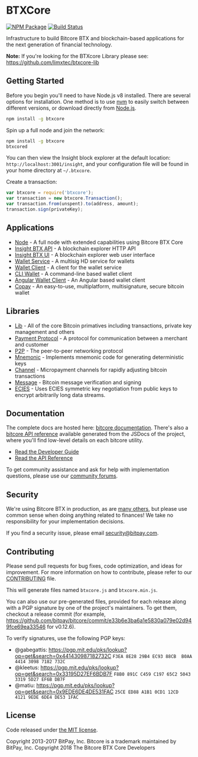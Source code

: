 BTXCore
=======

[![NPM Package](https://img.shields.io/npm/v/btxcore.svg?style=flat-square)](https://www.npmjs.org/package/btxcore)
[![Build Status](https://img.shields.io/travis/limxtec/btxcre.svg?branch=master&style=flat-square)](https://travis-ci.org/limxtec/btxcore)

Infrastructure to build Bitcore BTX and blockchain-based applications for the next generation of financial technology.

**Note:** If you're looking for the BTXcore Library please see: https://github.com/limxtec/btxcore-lib

## Getting Started

Before you begin you'll need to have Node.js v8 installed. There are several options for installation. One method is to use [nvm](https://github.com/creationix/nvm) to easily switch between different versions, or download directly from [Node.js](https://nodejs.org/).

```bash
npm install -g btxcore
```

Spin up a full node and join the network:

```bash
npm install -g btxcore
btxcored
```

You can then view the Insight block explorer at the default location: `http://localhost:3001/insight`, and your configuration file will be found in your home directory at `~/.btxcore`.

Create a transaction:
```js
var btxcore = require('btxcore');
var transaction = new btxcore.Transaction();
var transaction.from(unspent).to(address, amount);
transaction.sign(privateKey);
```

## Applications

- [Node](https://github.com/LIMXTEC/btxcore) - A full node with extended capabilities using Bitcore BTX Core
- [Insight BTX API](https://github.com/LIMXTEC/insight-btx-api) - A blockchain explorer HTTP API
- [Insight BTX UI](https://github.com/LIMXTEC/insight-btx-ui) - A blockchain explorer web user interface
- [Wallet Service](https://github.com/LIMXTEC/btxcore-wallet-service) - A multisig HD service for wallets
- [Wallet Client](https://github.com/bitpay/bitcore-wallet-client) - A client for the wallet service
- [CLI Wallet](https://github.com/bitpay/bitcore-wallet) - A command-line based wallet client
- [Angular Wallet Client](https://github.com/bitpay/angular-bitcore-wallet-client) - An Angular based wallet client
- [Copay](https://github.com/bitpay/copay) - An easy-to-use, multiplatform, multisignature, secure bitcoin wallet

## Libraries

- [Lib](https://github.com/LIMXTEC/btxcore-lib) - All of the core Bitcoin primatives including transactions, private key management and others
- [Payment Protocol](https://github.com/bitpay/bitcore-payment-protocol) - A protocol for communication between a merchant and customer
- [P2P](https://github.com/bitpay/bitcore-p2p) - The peer-to-peer networking protocol
- [Mnemonic](https://github.com/bitpay/bitcore-mnemonic) - Implements mnemonic code for generating deterministic keys
- [Channel](https://github.com/bitpay/bitcore-channel) - Micropayment channels for rapidly adjusting bitcoin transactions
- [Message](https://github.com/bitpay/bitcore-message) - Bitcoin message verification and signing
- [ECIES](https://github.com/bitpay/bitcore-ecies) - Uses ECIES symmetric key negotiation from public keys to encrypt arbitrarily long data streams.

## Documentation

The complete docs are hosted here: [bitcore documentation](http://bitcore.io/guide/). There's also a [bitcore API reference](http://bitcore.io/api/) available generated from the JSDocs of the project, where you'll find low-level details on each bitcore utility.

- [Read the Developer Guide](http://bitcore.io/guide/)
- [Read the API Reference](http://bitcore.io/api/)

To get community assistance and ask for help with implementation questions, please use our [community forums](http://bitpaylabs.com/c/bitcore).

## Security

We're using Bitcore BTX in production, as are [many others](http://bitcore.io#projects), but please use common sense when doing anything related to finances! We take no responsibility for your implementation decisions.

If you find a security issue, please email security@bitpay.com.

## Contributing

Please send pull requests for bug fixes, code optimization, and ideas for improvement. For more information on how to contribute, please refer to our [CONTRIBUTING](https://github.com/bitpay/bitcore/blob/master/CONTRIBUTING.md) file.

This will generate files named `btxcore.js` and `btxcore.min.js`.

You can also use our pre-generated files, provided for each release along with a PGP signature by one of the project's maintainers. To get them, checkout a release commit (for example, https://github.com/bitpay/bitcore/commit/e33b6e3ba6a1e5830a079e02d949fce69ea33546 for v0.12.6).

To verify signatures, use the following PGP keys:
- @gabegattis: https://pgp.mit.edu/pks/lookup?op=get&search=0x441430987182732C `F3EA 8E28 29B4 EC93 88CB  B0AA 4414 3098 7182 732C`
- @kleetus: https://pgp.mit.edu/pks/lookup?op=get&search=0x33195D27EF6BDB7F `F8B0 891C C459 C197 65C2 5043 3319 5D27 EF6B DB7F`
- @matiu: https://pgp.mit.edu/pks/lookup?op=get&search=0x9EDE6DE4DE531FAC `25CE ED88 A1B1 0CD1 12CD  4121 9EDE 6DE4 DE53 1FAC`

## License

Code released under [the MIT license](https://github.com/LIMXTEC/btxcore/blob/master/LICENSE).

Copyright 2013-2017 BitPay, Inc. Bitcore is a trademark maintained by BitPay, Inc.
Copyright 2018 The Bitcore BTX Core Developers
